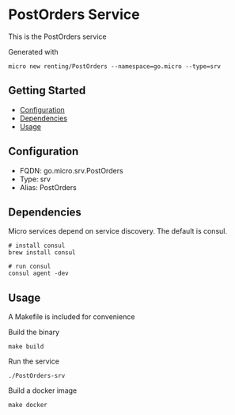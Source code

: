 # PostOrders Service

This is the PostOrders service

Generated with

```
micro new renting/PostOrders --namespace=go.micro --type=srv
```

## Getting Started

- [Configuration](#configuration)
- [Dependencies](#dependencies)
- [Usage](#usage)

## Configuration

- FQDN: go.micro.srv.PostOrders
- Type: srv
- Alias: PostOrders

## Dependencies

Micro services depend on service discovery. The default is consul.

```
# install consul
brew install consul

# run consul
consul agent -dev
```

## Usage

A Makefile is included for convenience

Build the binary

```
make build
```

Run the service
```
./PostOrders-srv
```

Build a docker image
```
make docker
```